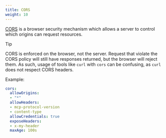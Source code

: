 ```yaml
---
title: CORS
weight: 10
---
```


[CORS](https://developer.mozilla.org/en-US/docs/Web/HTTP/Guides/CORS) is a browser security mechanism which allows a server to control which origins can request resources.

> [!TIP]
> CORS is enforced on the browser, not the server. Request that violate the CORS policy will still have responses returned, but the browser will reject them. As such, usage of tools like `curl` with `cors` can be confusing, as `curl` does not respect CORS headers.

Example:

```yaml
cors:
  allowOrigins:
  - "*"
  allowHeaders:
  - mcp-protocol-version
  - content-type
  allowCredentials: true
  exposeHeaders:
  - x-my-header
  maxAge: 100s
```